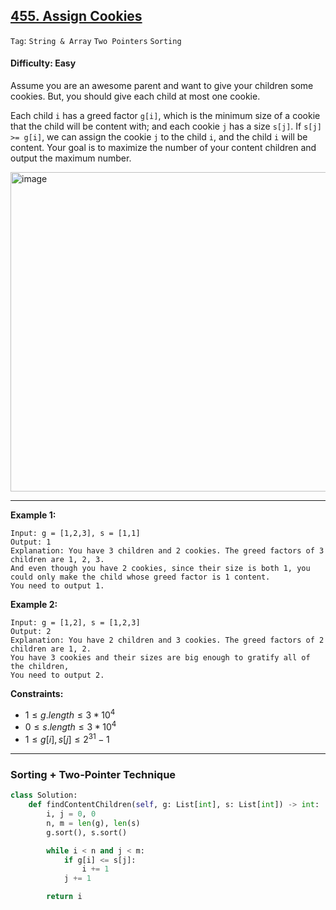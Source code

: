## [455. Assign Cookies](https://leetcode.com/problems/assign-cookies/)

```Tag```: ```String & Array``` ```Two Pointers``` ```Sorting```

#### Difficulty: Easy

Assume you are an awesome parent and want to give your children some cookies. But, you should give each child at most one cookie.

Each child ```i``` has a greed factor ```g[i]```, which is the minimum size of a cookie that the child will be content with; and each cookie ```j``` has a size ```s[j]```. If ```s[j] >= g[i]```, we can assign the cookie ```j``` to the child ```i```, and the child ```i``` will be content. Your goal is to maximize the number of your content children and output the maximum number.

<img width="511" alt="image" src="https://github.com/quananhle/Python/assets/35042430/9f0745b6-2f74-4e65-bc8e-80797d0aa70e">

---

__Example 1:__
```
Input: g = [1,2,3], s = [1,1]
Output: 1
Explanation: You have 3 children and 2 cookies. The greed factors of 3 children are 1, 2, 3. 
And even though you have 2 cookies, since their size is both 1, you could only make the child whose greed factor is 1 content.
You need to output 1.
```

__Example 2:__
```
Input: g = [1,2], s = [1,2,3]
Output: 2
Explanation: You have 2 children and 3 cookies. The greed factors of 2 children are 1, 2. 
You have 3 cookies and their sizes are big enough to gratify all of the children, 
You need to output 2.
```

__Constraints:__

- $1 \le g.length \le 3 * 10^4$
- $0 \le s.length \le 3 * 10^4$
- $1 \le g[i], s[j] \le 2^{31} - 1$

---

### Sorting + Two-Pointer Technique

```Python
class Solution:
    def findContentChildren(self, g: List[int], s: List[int]) -> int:
        i, j = 0, 0
        n, m = len(g), len(s)
        g.sort(), s.sort()

        while i < n and j < m:
            if g[i] <= s[j]:
                i += 1
            j += 1

        return i
```
